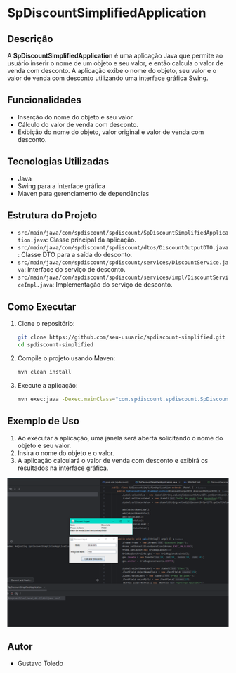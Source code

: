 # SpDiscountSimplifiedApplication

## Descrição

A **SpDiscountSimplifiedApplication** é uma aplicação Java que permite ao usuário inserir o nome de um objeto e seu valor, e então calcula o valor de venda com desconto. A aplicação exibe o nome do objeto, seu valor e o valor de venda com desconto utilizando uma interface gráfica Swing.

## Funcionalidades

- Inserção do nome do objeto e seu valor.
- Cálculo do valor de venda com desconto.
- Exibição do nome do objeto, valor original e valor de venda com desconto.

## Tecnologias Utilizadas

- Java
- Swing para a interface gráfica
- Maven para gerenciamento de dependências

## Estrutura do Projeto

- `src/main/java/com/spdiscount/spdiscount/SpDiscountSimplifiedApplication.java`: Classe principal da aplicação.
- `src/main/java/com/spdiscount/spdiscount/dtos/DiscountOutputDTO.java`: Classe DTO para a saída do desconto.
- `src/main/java/com/spdiscount/spdiscount/services/DiscountService.java`: Interface do serviço de desconto.
- `src/main/java/com/spdiscount/spdiscount/services/impl/DiscountServiceImpl.java`: Implementação do serviço de desconto.

## Como Executar

1. Clone o repositório:
    ```sh
    git clone https://github.com/seu-usuario/spdiscount-simplified.git
    cd spdiscount-simplified
    ```

2. Compile o projeto usando Maven:
    ```sh
    mvn clean install
    ```

3. Execute a aplicação:
    ```sh
    mvn exec:java -Dexec.mainClass="com.spdiscount.spdiscount.SpDiscountSimplifiedApplication"
    ```

## Exemplo de Uso

1. Ao executar a aplicação, uma janela será aberta solicitando o nome do objeto e seu valor.
2. Insira o nome do objeto e o valor.
3. A aplicação calculará o valor de venda com desconto e exibirá os resultados na interface gráfica.

![img.png](img.png)

## Autor

- Gustavo Toledo